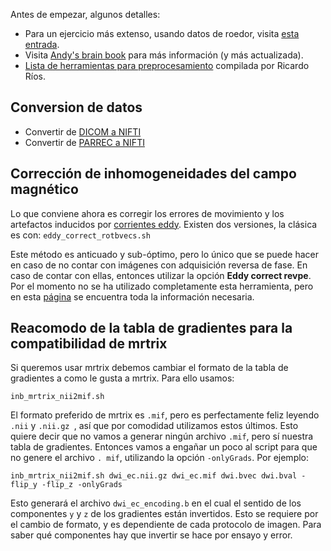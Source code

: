 

Antes de empezar, algunos detalles:

* Para un ejercicio más extenso, usando datos de roedor, visita [esta entrada](./dwipreproc-rat).
* Visita [Andy's brain book](https://andysbrainbook.readthedocs.io/en/latest/MRtrix/MRtrix_Course/MRtrix_04_Preprocessing.html) para más información (y más actualizada).
* [Lista de herramientas para preprocesamiento](https://hackmd.io/@c13lab/preproc) compilada por Ricardo Ríos.


## Conversion de datos 
+ Convertir de [DICOM a NIFTI](./Procesamiento-Imagen:-De-DICOM-a-NIFTI)
+ Convertir de [PARREC a NIFTI](./Procesamiento-Imagen:-De-PARREC-a-NIFTI)


## Corrección de inhomogeneidades del campo magnético
Lo que conviene ahora es corregir los errores de movimiento y los artefactos inducidos por [corrientes eddy](http://es.wikipedia.org/wiki/Corriente_de_Foucault). Existen dos versiones, la clásica es con:
``` eddy_correct_rotbvecs.sh ```

Este método es anticuado y sub-óptimo, pero lo único que se puede hacer en caso de no contar con imágenes con adquisición reversa de fase. En caso de contar con ellas, entonces utilizar la opción **Eddy correct revpe**. Por el momento no se ha utilizado completamente esta herramienta, pero en esta [página](http://fsl.fmrib.ox.ac.uk/fsl/fslwiki/topup) se encuentra toda la información necesaria.

## Reacomodo de la tabla de gradientes para la compatibilidad de mrtrix
Si queremos usar mrtrix debemos cambiar el formato de la tabla de gradientes a como le gusta a mrtrix. Para ello usamos: 

``` inb_mrtrix_nii2mif.sh ```

El formato preferido de mrtrix es ``` .mif ```, pero es perfectamente feliz leyendo  ``` .nii ``` y ```.nii.gz ```, así que por comodidad utilizamos estos últimos. Esto quiere decir que no vamos a generar ningún archivo ``` .mif ```, pero sí nuestra tabla de gradientes. Entonces vamos a engañar un poco al script para que no genere el archivo ``` . mif ```, utilizando la opción ``` -onlyGrads ```. Por ejemplo:

``` inb_mrtrix_nii2mif.sh dwi_ec.nii.gz dwi_ec.mif dwi.bvec dwi.bval -flip_y -flip_z -onlyGrads ```

Esto generará el archivo ``` dwi_ec_encoding.b ``` en el cual el sentido de los componentes  ``` y ``` y  ``` z ``` de los gradientes están invertidos. Esto se requiere por el cambio de formato, y es dependiente de cada protocolo de imagen. Para saber qué componentes hay que invertir se hace por ensayo y error.

